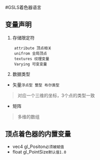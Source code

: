 #GSLS着色器语言
## 变量声明 
1. 存储限定符
```
	attribute 顶点相关
	unifrom 全局顶点
	textures 纹理变量
	Varying 可变变量
```
2. 数据类型
- 矢量```浮点型 整型 布尔类型```
> 对应一个三维的坐标，3个点的类型一致
- 矩阵
> 多维的数组
## 顶点着色器的内置变量
- vec4 gl_Positon```必须被赋值```
- float gl_PointSize```默认值1.0```